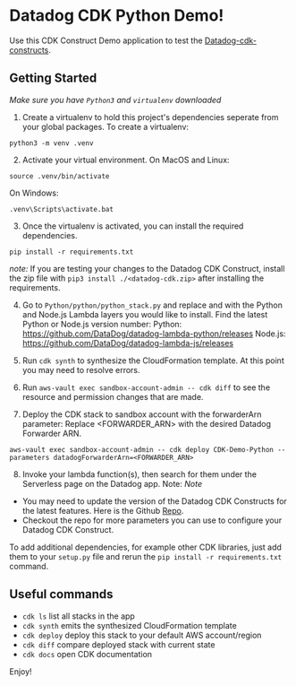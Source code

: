 # Datadog CDK Python Demo!

Use this CDK Construct Demo application to test the [Datadog-cdk-constructs](https://github.com/DataDog/datadog-cdk-constructs).

## Getting Started

_Make sure you have `Python3` and `virtualenv` downloaded_

1. Create a virtualenv to hold this project's dependencies seperate from your global packages.
   To create a virtualenv:

```
python3 -m venv .venv
```

2. Activate your virtual environment.
   On MacOS and Linux:

```
source .venv/bin/activate
```

On Windows:

```
.venv\Scripts\activate.bat
```

3. Once the virtualenv is activated, you can install the required dependencies.

```
pip install -r requirements.txt
```

_note:_ If you are testing your changes to the Datadog CDK Construct, install the zip file with `pip3 install ./<datadog-cdk.zip>` after installing the requirements.

4. Go to `Python/python/python_stack.py` and replace <PythonLayer> and <NodeLayer> with the Python and Node.js Lambda layers you would like to install.
   Find the latest Python or Node.js version number:
   Python: https://github.com/DataDog/datadog-lambda-python/releases
   Node.js: https://github.com/DataDog/datadog-lambda-js/releases

5. Run `cdk synth` to synthesize the CloudFormation template. At this point you may need to resolve errors.

6. Run `aws-vault exec sandbox-account-admin -- cdk diff` to see the resource and permission changes that are made.

7. Deploy the CDK stack to sandbox account with the forwarderArn parameter:
   Replace <FORWARDER_ARN> with the desired Datadog Forwarder ARN.

```
aws-vault exec sandbox-account-admin -- cdk deploy CDK-Demo-Python --parameters datadogForwarderArn=<FORWARDER_ARN>
```

8. Invoke your lambda function(s), then search for them under the Serverless page on the Datadog app.
   Note:
   _Note_

- You may need to update the version of the Datadog CDK Constructs for the latest features. Here is the Github [Repo](https://github.com/DataDog/datadog-cdk-constructs).
- Checkout the repo for more parameters you can use to configure your Datadog CDK Construct.

To add additional dependencies, for example other CDK libraries, just add
them to your `setup.py` file and rerun the `pip install -r requirements.txt`
command.

## Useful commands

- `cdk ls` list all stacks in the app
- `cdk synth` emits the synthesized CloudFormation template
- `cdk deploy` deploy this stack to your default AWS account/region
- `cdk diff` compare deployed stack with current state
- `cdk docs` open CDK documentation

Enjoy!
